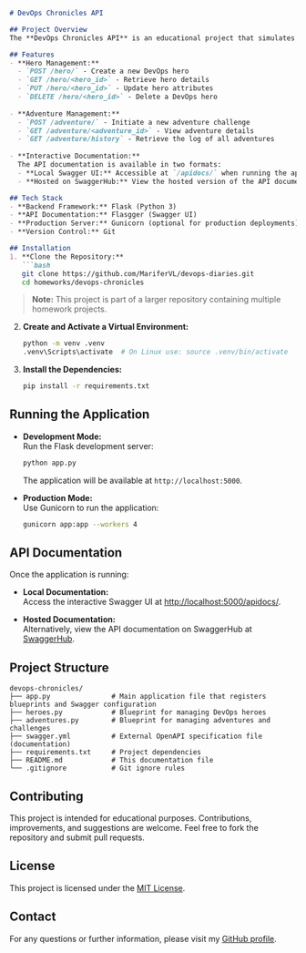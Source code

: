 ```markdown
# DevOps Chronicles API

## Project Overview
The **DevOps Chronicles API** is an educational project that simulates a humorous text-based adventure game for DevOps enthusiasts. This API allows users to manage heroes and send them on adventures that reflect common challenges in the DevOps realm, such as production outages, configuration drift, or pipeline meltdowns.

## Features
- **Hero Management:**  
  - `POST /hero/` - Create a new DevOps hero  
  - `GET /hero/<hero_id>` - Retrieve hero details  
  - `PUT /hero/<hero_id>` - Update hero attributes  
  - `DELETE /hero/<hero_id>` - Delete a DevOps hero
  
- **Adventure Management:**  
  - `POST /adventure/` - Initiate a new adventure challenge  
  - `GET /adventure/<adventure_id>` - View adventure details  
  - `GET /adventure/history` - Retrieve the log of all adventures
  
- **Interactive Documentation:**  
  The API documentation is available in two formats:
  - **Local Swagger UI:** Accessible at `/apidocs/` when running the application locally.
  - **Hosted on SwaggerHub:** View the hosted version of the API documentation at [SwaggerHub](https://app.swaggerhub.com/apis-docs/MARIFERVLDEV/dev-ops_chronicles_api/1.0.0).

## Tech Stack
- **Backend Framework:** Flask (Python 3)
- **API Documentation:** Flasgger (Swagger UI)
- **Production Server:** Gunicorn (optional for production deployments)
- **Version Control:** Git

## Installation
1. **Clone the Repository:**
   ```bash
   git clone https://github.com/MariferVL/devops-diaries.git
   cd homeworks/devops-chronicles
   ```
   > **Note:** This project is part of a larger repository containing multiple homework projects.

2. **Create and Activate a Virtual Environment:**
   ```bash
   python -m venv .venv
   .venv\Scripts\activate  # On Linux use: source .venv/bin/activate
   ```

3. **Install the Dependencies:**
   ```bash
   pip install -r requirements.txt
   ```

## Running the Application
- **Development Mode:**  
  Run the Flask development server:
  ```bash
  python app.py
  ```
  The application will be available at `http://localhost:5000`.

- **Production Mode:**  
  Use Gunicorn to run the application:
  ```bash
  gunicorn app:app --workers 4
  ```

## API Documentation
Once the application is running:
- **Local Documentation:**  
  Access the interactive Swagger UI at [http://localhost:5000/apidocs/](http://localhost:5000/apidocs/).

- **Hosted Documentation:**  
  Alternatively, view the API documentation on SwaggerHub at [SwaggerHub](https://app.swaggerhub.com/apis-docs/MARIFERVLDEV/dev-ops_chronicles_api/1.0.0).

## Project Structure
```
devops-chronicles/
├── app.py               # Main application file that registers blueprints and Swagger configuration
├── heroes.py            # Blueprint for managing DevOps heroes
├── adventures.py        # Blueprint for managing adventures and challenges
├── swagger.yml          # External OpenAPI specification file (documentation)
├── requirements.txt     # Project dependencies
├── README.md            # This documentation file
└── .gitignore           # Git ignore rules
```

## Contributing
This project is intended for educational purposes. Contributions, improvements, and suggestions are welcome. Feel free to fork the repository and submit pull requests.

## License
This project is licensed under the [MIT License](LICENSE).

## Contact
For any questions or further information, please visit my [GitHub profile](https://github.com/MariferVL).
```


